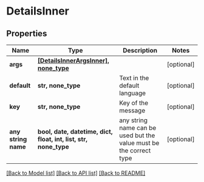 # DetailsInner


## Properties
Name | Type | Description | Notes
------------ | ------------- | ------------- | -------------
**args** | [**[DetailsInnerArgsInner], none_type**](DetailsInnerArgsInner.md) |  | [optional] 
**default** | **str, none_type** | Text in the default language | [optional] 
**key** | **str, none_type** | Key of the message | [optional] 
**any string name** | **bool, date, datetime, dict, float, int, list, str, none_type** | any string name can be used but the value must be the correct type | [optional]

[[Back to Model list]](../README.md#documentation-for-models) [[Back to API list]](../README.md#documentation-for-api-endpoints) [[Back to README]](../README.md)



